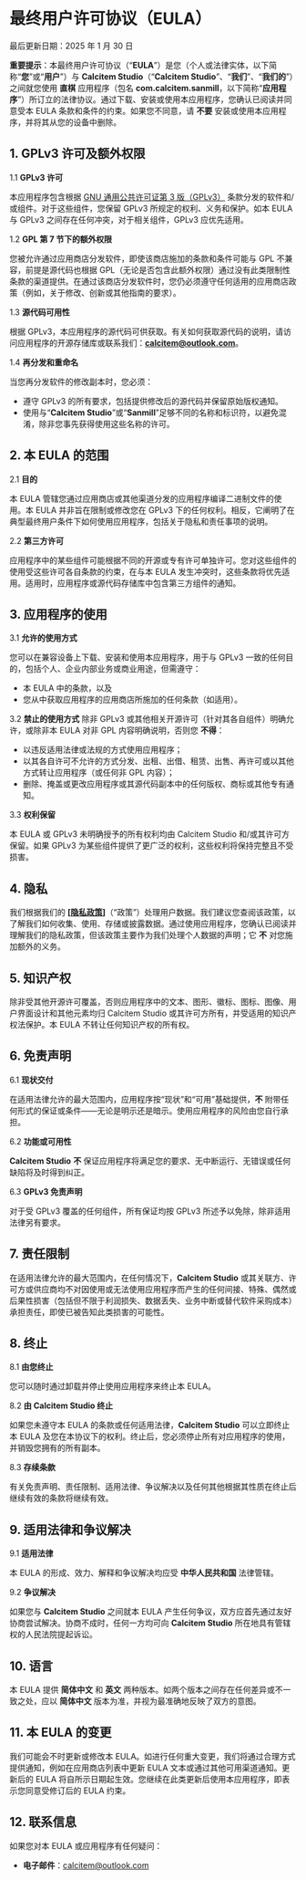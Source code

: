 # 最终用户许可协议（EULA）

最后更新日期：2025 年 1 月 30 日

**重要提示**：本最终用户许可协议（“**EULA**”）是您（个人或法律实体，以下简称“**您**”或“**用户**”）与 **Calcitem Studio**（“**Calcitem Studio**”、“**我们**”、“**我们的**”）之间就您使用 **直棋** 应用程序（包名 **com.calcitem.sanmill**，以下简称“**应用程序**”）所订立的法律协议。通过下载、安装或使用本应用程序，您确认已阅读并同意受本 EULA 条款和条件的约束。如果您不同意，请 **不要** 安装或使用本应用程序，并将其从您的设备中删除。

## 1. GPLv3 许可及额外权限

1.1 **GPLv3 许可**

本应用程序包含根据 [GNU 通用公共许可证第 3 版（GPLv3）](https://www.gnu.org/licenses/gpl-3.0.en.html) 条款分发的软件和/或组件。对于这些组件，您保留 GPLv3 所规定的权利、义务和保护。如本 EULA 与 GPLv3 之间存在任何冲突，对于相关组件，GPLv3 应优先适用。

1.2 **GPL 第 7 节下的额外权限**

您被允许通过应用商店分发软件，即使该商店施加的条款和条件可能与 GPL 不兼容，前提是源代码也根据 GPL（无论是否包含此额外权限）通过没有此类限制性条款的渠道提供。在通过该商店分发软件时，您仍必须遵守任何适用的应用商店政策（例如，关于修改、创新或其他指南的要求）。

1.3 **源代码可用性**

根据 GPLv3，本应用程序的源代码可供获取。有关如何获取源代码的说明，请访问应用程序的开源存储库或联系我们：**[calcitem@outlook.com](mailto:calcitem@outlook.com)**。

1.4 **再分发和重命名**

当您再分发软件的修改副本时，您必须：

- 遵守 GPLv3 的所有要求，包括提供修改后的源代码并保留原始版权通知。
- 使用与“**Calcitem Studio**”或“**Sanmill**”足够不同的名称和标识符，以避免混淆，除非您事先获得使用这些名称的许可。

## 2. 本 EULA 的范围

2.1 **目的**

本 EULA 管辖您通过应用商店或其他渠道分发的应用程序编译二进制文件的使用。本 EULA 并非旨在限制或修改您在 GPLv3 下的任何权利。相反，它阐明了在典型最终用户条件下如何使用应用程序，包括关于隐私和责任事项的说明。

2.2 **第三方许可**

应用程序中的某些组件可能根据不同的开源或专有许可单独许可。您对这些组件的使用受这些许可各自条款的约束，在与本 EULA 发生冲突时，这些条款将优先适用。适用时，应用程序或源代码存储库中包含第三方组件的通知。

## 3. 应用程序的使用

3.1 **允许的使用方式**

您可以在兼容设备上下载、安装和使用本应用程序，用于与 GPLv3 一致的任何目的，包括个人、企业内部业务或商业用途，但需遵守：

- 本 EULA 中的条款，以及
- 您从中获取应用程序的应用商店所施加的任何条款（如适用）。

3.2 **禁止的使用方式**
除非 GPLv3 或其他相关开源许可（针对其各自组件）明确允许，或除非本 EULA 对非 GPL 内容明确说明，否则您 **不得**：

- 以违反适用法律或法规的方式使用应用程序；
- 以其各自许可不允许的方式分发、出租、出借、租赁、出售、再许可或以其他方式转让应用程序（或任何非 GPL 内容）；
- 删除、掩盖或更改应用程序或其源代码副本中的任何版权、商标或其他专有通知。

3.3 **权利保留**

本 EULA 或 GPLv3 未明确授予的所有权利均由 Calcitem Studio 和/或其许可方保留。如果 GPLv3 为某些组件提供了更广泛的权利，这些权利将保持完整且不受损害。

## 4. 隐私

我们根据我们的 **[[隐私政策](https://calcitem.github.io/sanmill-legal/privacy-policy_zh.html)]**（“政策”）处理用户数据。我们建议您查阅该政策，以了解我们如何收集、使用、存储或披露数据。通过使用应用程序，您确认已阅读并理解我们的隐私政策，但该政策主要作为我们处理个人数据的声明；它 **不** 对您施加额外的义务。

## 5. 知识产权

除非受其他开源许可覆盖，否则应用程序中的文本、图形、徽标、图标、图像、用户界面设计和其他元素均归 Calcitem Studio 或其许可方所有，并受适用的知识产权法保护。本 EULA 不转让任何知识产权的所有权。

## 6. 免责声明

6.1 **现状交付**

在适用法律允许的最大范围内，应用程序按“现状”和“可用”基础提供，**不** 附带任何形式的保证或条件——无论是明示还是暗示。使用应用程序的风险由您自行承担。

6.2 **功能或可用性**

**Calcitem Studio** **不** 保证应用程序将满足您的要求、无中断运行、无错误或任何缺陷将及时得到纠正。

6.3 **GPLv3 免责声明**

对于受 GPLv3 覆盖的任何组件，所有保证均按 GPLv3 所述予以免除，除非适用法律另有要求。

## 7. 责任限制

在适用法律允许的最大范围内，在任何情况下，**Calcitem Studio** 或其关联方、许可方或供应商均不对因使用或无法使用应用程序而产生的任何间接、特殊、偶然或后果性损害（包括但不限于利润损失、数据丢失、业务中断或替代软件采购成本）承担责任，即使已被告知此类损害的可能性。

## 8. 终止

8.1 **由您终止**

您可以随时通过卸载并停止使用应用程序来终止本 EULA。

8.2 **由 Calcitem Studio 终止**

如果您未遵守本 EULA 的条款或任何适用法律，**Calcitem Studio** 可以立即终止本 EULA 及您在本协议下的权利。终止后，您必须停止所有对应用程序的使用，并销毁您拥有的所有副本。

8.3 **存续条款**

有关免责声明、责任限制、适用法律、争议解决以及任何其他根据其性质在终止后继续有效的条款将继续有效。

## 9. 适用法律和争议解决

9.1 **适用法律**

本 EULA 的形成、效力、解释和争议解决均应受 **中华人民共和国** 法律管辖。

9.2 **争议解决**

如果您与 **Calcitem Studio** 之间就本 EULA 产生任何争议，双方应首先通过友好协商尝试解决。协商不成时，任何一方均可向 **Calcitem Studio** 所在地具有管辖权的人民法院提起诉讼。

## 10. 语言

本 EULA 提供 **简体中文** 和 **英文** 两种版本。如两个版本之间存在任何差异或不一致之处，应以 **简体中文** 版本为准，并视为最准确地反映了双方的意图。

## 11. 本 EULA 的变更

我们可能会不时更新或修改本 EULA。如进行任何重大变更，我们将通过合理方式提供通知，例如在应用商店列表中更新 EULA 文本或通过其他可用渠道通知。更新后的 EULA 将自所示日期起生效。您继续在此类更新后使用本应用程序，即表示您同意受修订后的 EULA 约束。

## 12. 联系信息

如果您对本 EULA 或应用程序有任何疑问：

- **电子邮件**：[calcitem@outlook.com](mailto:calcitem@outlook.com)
